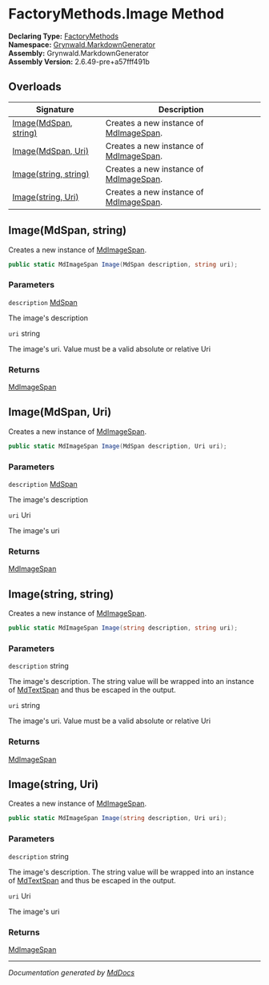 ﻿<!--  
  <auto-generated>   
    The contents of this file were generated by a tool.  
    Changes to this file may be list if the file is regenerated  
  </auto-generated>   
-->

# FactoryMethods.Image Method

**Declaring Type:** [FactoryMethods](../index.md)  
**Namespace:** [Grynwald.MarkdownGenerator](../../index.md)  
**Assembly:** Grynwald.MarkdownGenerator  
**Assembly Version:** 2.6.49\-pre+a57fff491b

## Overloads

| Signature                                    | Description                                                           |
| -------------------------------------------- | --------------------------------------------------------------------- |
| [Image(MdSpan, string)](#imagemdspan-string) | Creates a new instance of [MdImageSpan](../../MdImageSpan/index.md).  |
| [Image(MdSpan, Uri)](#imagemdspan-uri)       | Creates a new instance of [MdImageSpan](../../MdImageSpan/index.md).  |
| [Image(string, string)](#imagestring-string) | Creates a new instance of [MdImageSpan](../../MdImageSpan/index.md).  |
| [Image(string, Uri)](#imagestring-uri)       | Creates a new instance of [MdImageSpan](../../MdImageSpan/index.md).  |

## Image(MdSpan, string)

Creates a new instance of [MdImageSpan](../../MdImageSpan/index.md). 

```csharp
public static MdImageSpan Image(MdSpan description, string uri);
```

### Parameters

`description`  [MdSpan](../../MdSpan/index.md)

The image's description

`uri`  string

The image's uri. Value must be a valid absolute or relative Uri

### Returns

[MdImageSpan](../../MdImageSpan/index.md)

## Image(MdSpan, Uri)

Creates a new instance of [MdImageSpan](../../MdImageSpan/index.md). 

```csharp
public static MdImageSpan Image(MdSpan description, Uri uri);
```

### Parameters

`description`  [MdSpan](../../MdSpan/index.md)

The image's description

`uri`  Uri

The image's uri

### Returns

[MdImageSpan](../../MdImageSpan/index.md)

## Image(string, string)

Creates a new instance of [MdImageSpan](../../MdImageSpan/index.md). 

```csharp
public static MdImageSpan Image(string description, string uri);
```

### Parameters

`description`  string

The image's description.  The string value will be wrapped into an instance of [MdTextSpan](../../MdTextSpan/index.md) and thus be escaped in the output.

`uri`  string

The image's uri. Value must be a valid absolute or relative Uri

### Returns

[MdImageSpan](../../MdImageSpan/index.md)

## Image(string, Uri)

Creates a new instance of [MdImageSpan](../../MdImageSpan/index.md). 

```csharp
public static MdImageSpan Image(string description, Uri uri);
```

### Parameters

`description`  string

The image's description.  The string value will be wrapped into an instance of [MdTextSpan](../../MdTextSpan/index.md) and thus be escaped in the output.

`uri`  Uri

The image's uri

### Returns

[MdImageSpan](../../MdImageSpan/index.md)

___

*Documentation generated by [MdDocs](https://github.com/ap0llo/mddocs)*

